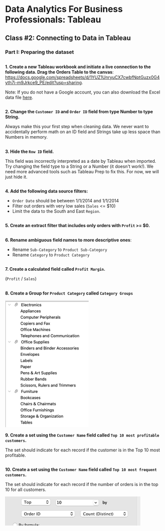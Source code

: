 # Data Analytics For Business Professionals: Tableau
## Class #2: Connecting to Data in Tableau

### Part I: Preparing the dataset 
##

**1. Create a new Tableau workbook and initiate a live connection to the following data. Drag the Orders Table to the canvas**:
https://docs.google.com/spreadsheets/d/1YUZ1UnryuCX7cwbfNptGuzx0G4yth7i-m9Jrkce9_PE/edit?usp=sharing.

Note: If you do not have a Google account, you can also download the Excel data file [here](/data/Superstore.xlsx). 
##

**2. Change the `Customer ID` and `Order ID` field from type Number to type String.**

Always make this your first step when cleaning data. We never want to accidentally perform math on an ID field and Strings take up less space than Numbers in memory. 
##

**3. Hide the `Row ID` field.**

This field was incorrectly interpreted as a date by Tableau when imported. Try changing the field type to a String or a Number (it doesn't work!). We need more advanced tools such as Tableau Prep to fix this. For now, we will just hide it.
##

**4. Add the following data source filters:**

* `Order Date` should be between 1/1/2014 and 1/1/2014
* Filter out orders with very low sales (`Sales` <= $10)
* Limit the data to the South and East `Region`.
##
**5. Create an extract filter that includes only orders with `Profit` >= $0.**
##

**6. Rename ambiguous field names to more descriptive ones**:

* Rename `Sub-Category` to `Product Sub-Category`
* Rename `Category` to `Product Category`
##

**7. Create a calculated field called `Profit Margin`.**

(`Profit` / `Sales`)

##

**8. Create a Group for `Product Category` called `Category Groups`**

![Exercise 2](/images/exercise%202/2.8.png)

**9. Create a set using the `Customer Name` field called `Top 10 most profitable customers`.**

The set should indicate for each record if the customer is in the Top 10 most profitable. 
##

**10. Create a set using the `Customer Name` field called `Top 10 most frequent customers`.**

The set should indicate for each record if the number of orders is in the top 10 for all customers. 

![Exercise 2](/images/exercise%202/2.10.png)

